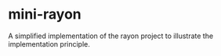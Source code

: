 # mini-rayon
A simplified implementation of the rayon project to illustrate the implementation principle.
